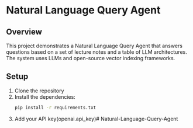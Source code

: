 # Natural Language Query Agent

## Overview
This project demonstrates a Natural Language Query Agent that answers questions based on a set of lecture notes and a table of LLM architectures. The system uses LLMs and open-source vector indexing frameworks.

## Setup

1. Clone the repository
2. Install the dependencies:
   ```sh
   pip install -r requirements.txt

3. Add your API key(openai.api_key)#   N a t u r a l - L a n g u a g e - Q u e r y - A g e n t  
 